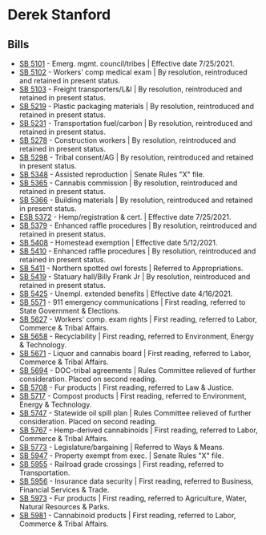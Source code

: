# Derek Stanford
## Bills
* [SB 5101](/bill/2021-22/sb/5101/) - Emerg. mgmt. council/tribes | Effective date 7/25/2021.
* [SB 5102](/bill/2021-22/sb/5102/) - Workers' comp medical exam | By resolution, reintroduced and retained in present status.
* [SB 5103](/bill/2021-22/sb/5103/) - Freight transporters/L&I | By resolution, reintroduced and retained in present status.
* [SB 5219](/bill/2021-22/sb/5219/) - Plastic packaging materials | By resolution, reintroduced and retained in present status.
* [SB 5231](/bill/2021-22/sb/5231/) - Transportation fuel/carbon | By resolution, reintroduced and retained in present status.
* [SB 5278](/bill/2021-22/sb/5278/) - Construction workers | By resolution, reintroduced and retained in present status.
* [SB 5298](/bill/2021-22/sb/5298/) - Tribal consent/AG | By resolution, reintroduced and retained in present status.
* [SB 5348](/bill/2021-22/sb/5348/) - Assisted reproduction | Senate Rules "X" file.
* [SB 5365](/bill/2021-22/sb/5365/) - Cannabis commission | By resolution, reintroduced and retained in present status.
* [SB 5366](/bill/2021-22/sb/5366/) - Building materials | By resolution, reintroduced and retained in present status.
* [ESB 5372](/bill/2021-22/esb/5372/) - Hemp/registration & cert. | Effective date 7/25/2021.
* [SB 5379](/bill/2021-22/sb/5379/) - Enhanced raffle procedures | By resolution, reintroduced and retained in present status.
* [SB 5408](/bill/2021-22/sb/5408/) - Homestead exemption | Effective date 5/12/2021.
* [SB 5410](/bill/2021-22/sb/5410/) - Enhanced raffle procedures | By resolution, reintroduced and retained in present status.
* [SB 5411](/bill/2021-22/sb/5411/) - Northern spotted owl forests | Referred to Appropriations.
* [SB 5419](/bill/2021-22/sb/5419/) - Statuary hall/Billy Frank Jr | By resolution, reintroduced and retained in present status.
* [SB 5425](/bill/2021-22/sb/5425/) - Unempl. extended benefits | Effective date 4/16/2021.
* [SB 5571](/bill/2021-22/sb/5571/) - 911 emergency communications | First reading, referred to State Government & Elections.
* [SB 5627](/bill/2021-22/sb/5627/) - Workers' comp. exam rights | First reading, referred to Labor, Commerce & Tribal Affairs.
* [SB 5658](/bill/2021-22/sb/5658/) - Recyclability | First reading, referred to Environment, Energy & Technology.
* [SB 5671](/bill/2021-22/sb/5671/) - Liquor and cannabis board | First reading, referred to Labor, Commerce & Tribal Affairs.
* [SB 5694](/bill/2021-22/sb/5694/) - DOC-tribal agreements | Rules Committee relieved of further consideration.  Placed on second reading.
* [SB 5708](/bill/2021-22/sb/5708/) - Fur products | First reading, referred to Law & Justice.
* [SB 5717](/bill/2021-22/sb/5717/) - Compost products | First reading, referred to Environment, Energy & Technology.
* [SB 5747](/bill/2021-22/sb/5747/) - Statewide oil spill plan | Rules Committee relieved of further consideration.  Placed on second reading.
* [SB 5767](/bill/2021-22/sb/5767/) - Hemp-derived cannabinoids | First reading, referred to Labor, Commerce & Tribal Affairs.
* [SB 5773](/bill/2021-22/sb/5773/) - Legislature/bargaining | Referred to Ways & Means.
* [SB 5947](/bill/2021-22/sb/5947/) - Property exempt from exec. | Senate Rules "X" file.
* [SB 5955](/bill/2021-22/sb/5955/) - Railroad grade crossings | First reading, referred to Transportation.
* [SB 5956](/bill/2021-22/sb/5956/) - Insurance data security | First reading, referred to Business, Financial Services & Trade.
* [SB 5973](/bill/2021-22/sb/5973/) - Fur products | First reading, referred to Agriculture, Water, Natural Resources & Parks.
* [SB 5981](/bill/2021-22/sb/5981/) - Cannabinoid products | First reading, referred to Labor, Commerce & Tribal Affairs.
